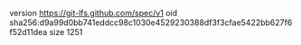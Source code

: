 version https://git-lfs.github.com/spec/v1
oid sha256:d9a99d0bb741eddcc98c1030e4529230388df3f3cfae5422bb627f6f52d11dea
size 1251
